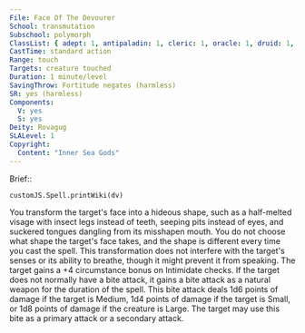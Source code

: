 ```yaml
---
File: Face Of The Devourer
School: transmutation
Subschool: polymorph
ClassList: { adept: 1, antipaladin: 1, cleric: 1, oracle: 1, druid: 1, sorcerer: 1, wizard: 1 }
CastTime: standard action
Range: touch
Targets: creature touched
Duration: 1 minute/level
SavingThrow: Fortitude negates (harmless)
SR: yes (harmless)
Components:
  V: yes
  S: yes
Deity: Rovagug
SLALevel: 1
Copyright:
  Content: "Inner Sea Gods"
---
```

Brief:: 

```dataviewjs
customJS.Spell.printWiki(dv)
```

You transform the target's face into a hideous shape, such as a half-melted visage with insect legs instead of teeth, seeping pits instead of eyes, and suckered tongues dangling from its misshapen mouth. You do not choose what shape the target's face takes, and the shape is different every time you cast the spell. This transformation does not interfere with the target's senses or its ability to breathe, though it might prevent it from speaking. The target gains a +4 circumstance bonus on Intimidate checks.  If the target does not normally have a bite attack, it gains a bite attack as a natural weapon for the duration of the spell. This bite attack deals 1d6 points of damage if the target is Medium, 1d4 points of damage if the target is Small, or 1d8 points of damage if the creature is Large. The target may use this bite as a primary attack or a secondary attack.
